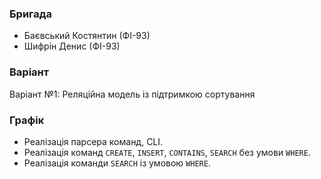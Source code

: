 ### Бригада
* Баєвський Костянтин (ФІ-93)
* Шифрін Денис (ФІ-93)

### Варіант
Варіант №1: Реляційна модель із підтримкою сортування

### Графік
* Реалізація парсера команд, CLI.
* Реалізація команд `CREATE`, `INSERT`, `CONTAINS`, `SEARCH` без умови `WHERE`.
* Реалізація команди `SEARCH` із умовою `WHERE`.

